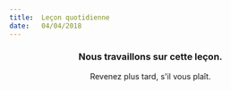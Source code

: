 ```yaml
---
title:  Leçon quotidienne
date:   04/04/2018
---
```


### <center>Nous travaillons sur cette leçon.</center>
<center>Revenez plus tard, s'il vous plaît.</center>